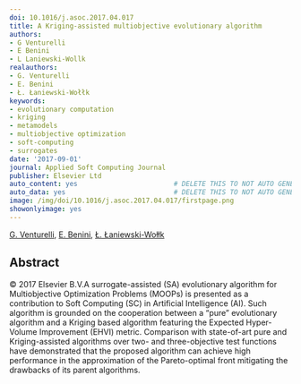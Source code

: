 ```yaml
---
doi: 10.1016/j.asoc.2017.04.017
title: A Kriging-assisted multiobjective evolutionary algorithm
authors:
- G Venturelli
- E Benini
- L Laniewski-Wollk
realauthors:
- G. Venturelli
- E. Benini
- Ł. Łaniewski-Wołłk
keywords:
- evolutionary computation
- kriging
- metamodels
- multiobjective optimization
- soft-computing
- surrogates
date: '2017-09-01'
journal: Applied Soft Computing Journal
publisher: Elsevier Ltd
auto_content: yes                        # DELETE THIS TO NOT AUTO GENERATE CONTENT
auto_data: yes                           # DELETE THIS TO NOT AUTO GENERATE METADATA
image: /img/doi/10.1016/j.asoc.2017.04.017/firstpage.png
showonlyimage: yes
---
```

[G. Venturelli](https://www.scopus.com/authid/detail.uri?authorId=56125638800), [E. Benini](https://www.scopus.com/authid/detail.uri?authorId=7003551767), [Ł. Łaniewski-Wołłk](https://www.scopus.com/authid/detail.uri?authorId=56719775800)

## Abstract
© 2017 Elsevier B.V.A surrogate-assisted (SA) evolutionary algorithm for Multiobjective Optimization Problems (MOOPs) is presented as a contribution to Soft Computing (SC) in Artificial Intelligence (AI). Such algorithm is grounded on the cooperation between a “pure” evolutionary algorithm and a Kriging based algorithm featuring the Expected Hyper-Volume Improvement (EHVI) metric. Comparison with state-of-art pure and Kriging-assisted algorithms over two- and three-objective test functions have demonstrated that the proposed algorithm can achieve high performance in the approximation of the Pareto-optimal front mitigating the drawbacks of its parent algorithms.
